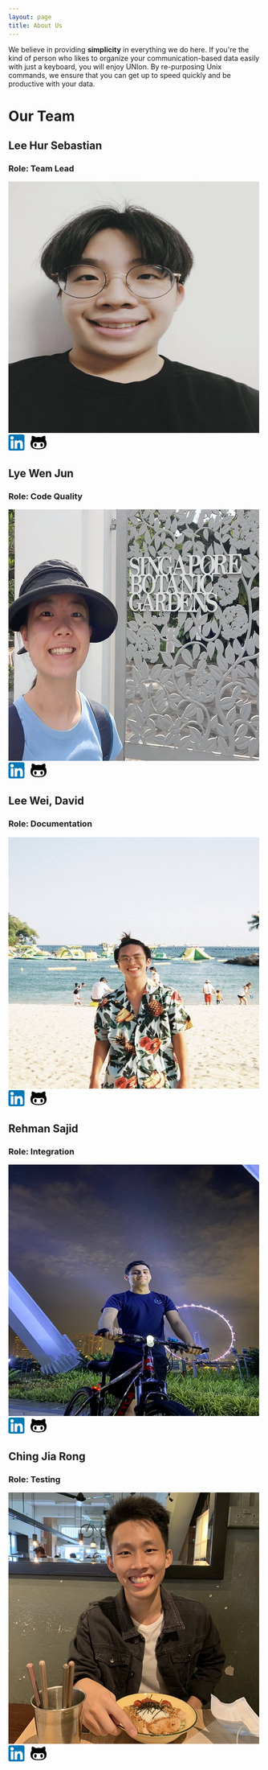 ```yaml
---
layout: page 
title: About Us
---
```


We believe in providing **simplicity** in everything we do here. If you're the kind of person who likes to organize your
communication-based data easily with just a keyboard, you will enjoy UNIon. By re-purposing Unix commands, we ensure
that you can get up to speed quickly and be productive with your data.

# Our Team

## Lee Hur Sebastian

### Role: Team Lead

![Sebastian](images/sebbycake.png) <br/>
[![Sebastian LinkedIn](images/linkedin.png)](https://www.linkedin.com/in/sebastian-lee-329b45198/) &nbsp;
[![Sebastian GitHub](images/github.png)](https://github.com/sebbycake)

## Lye Wen Jun

### Role: Code Quality

![Wen Jun](images/xlzior.png) <br/>
[![Wen Jun LinkedIn](images/linkedin.png)](https://www.linkedin.com/in/wen-jun-lye/) &nbsp;
[![Wen Jun GitHub](images/github.png)](https://github.com/xlzior/)

## Lee Wei, David

### Role: Documentation

![David](images/itsyme.png) <br/>
[![David LinkedIn](images/linkedin.png)](https://www.linkedin.com/in/david-lee-4a147a1b1/) &nbsp;
[![David GitHub](images/github.png)](https://github.com/itsyme)

## Rehman Sajid

### Role: Integration

![Rehhmann](images/rehmmann.png) <br/>
[![Rehhmann LinkedIn](images/linkedin.png)](https://www.linkedin.com/in/rehman-sajid/) &nbsp;
[![Rehhmann GitHub](images/github.png)](https://github.com/rehmmann/)

## Ching Jia Rong

### Role: Testing

![Jia Rong](images/jiarong15.png) <br/>
[![Jia Rong LinkedIn](images/linkedin.png)](https://www.linkedin.com/in/jiarong15//) &nbsp;
[![Jia Rong GitHub](images/github.png)](https://github.com/jiarong15)
